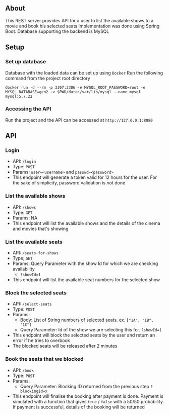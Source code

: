 ## About
This REST server provides API for a user to list the available shows to a movie and book his selected seats
Implementation was done using Spring Boot. 
Database supporting the backend is MySQL

## Setup

### Set up database
Database with the loaded data can be set up using `Docker`
Run the following command from the project root directory

`docker run -d --rm -p 3307:3306 -e MYSQL_ROOT_PASSWORD=root -e MYSQL_DATABASE=gen2 -v $PWD/data:/var/lib/mysql --name mysql mysql:5.7.22`

### Accessing the API
Run the project and the API can be accessed at `http://127.0.0.1:8080`

## API

### Login
- API: `/login`
- Type: `POST`
- Params: `user=<username>` and `passwd=<password>`
- This endpoint will generate a token valid for 12 hours for the user. For the sake of simplicity, password validation is not done

### List the available shows
- API: `/shows`
- Type: `GET`
- Params: NA
- This endpoint will list the available shows and the details of the cinema and movies that's showing

### List the available seats
- API: `/seats-for-shows`
- Type; `GET`
- Params: Query Parameter with the show Id for which we are checking availability
  - `?showId=1`
- This endpoint will list the available seat numbers for the selected show

### Block the selected seats
- API: `/select-seats`
- Type: `POST`
- Params:
    - Body: List of String numbers of selected seats. ex. `["1A", "1B", "1C"]`
    - Query Parameter: Id of the show we are selecting this for. `?showId=1`
- This endpoint will block the selected seats by the user and return an error if he tries to overbook
- The blocked seats will be released after 2 minutes

### Book the seats that we blocked
- API: `/book`
- Type: `POST`
- Params:
  - Query Parameter: Blocking ID returned from the previous step `?blockingId=x`
- This endpoint will finalise the booking after payment is done. Payment is simulated with a function that gives `true` / `false` with a 50/50 probability. If payment is successful, details of the booking will be returned

